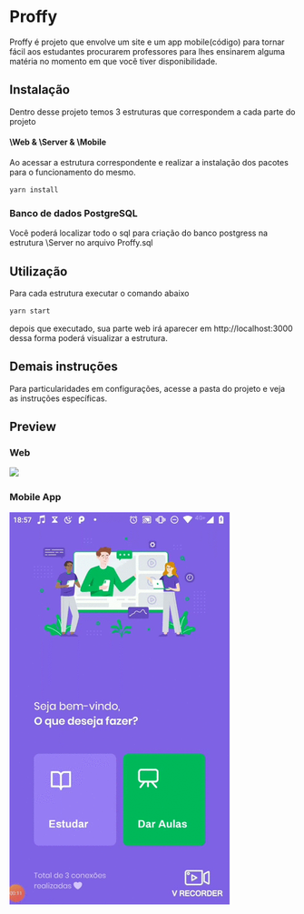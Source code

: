 # Proffy

Proffy é projeto que envolve um site e um app mobile(código) para tornar fácil aos estudantes procurarem professores para lhes ensinarem alguma matéria no momento em que você tiver disponibilidade.

## Instalação

Dentro desse projeto temos 3 estruturas que correspondem a cada parte do projeto

#### \Web & \Server & \Mobile

Ao acessar a estrutura correspondente e realizar a instalação dos pacotes para o funcionamento do mesmo.

```bash
yarn install
```

### Banco de dados PostgreSQL

Você poderá localizar todo o sql para criação do banco postgress na estrutura \Server no arquivo Proffy.sql

## Utilização

Para cada estrutura executar o comando abaixo

```python
yarn start
```

depois que executado, sua parte web irá aparecer em http://localhost:3000 dessa forma poderá visualizar a estrutura.

## Demais instruções

Para particularidades em configurações, acesse a pasta do projeto e veja as instruções específicas.

## Preview

### Web

![](https://github.com/jamesjlv/Proffy/blob/master/web/public/showProffy.gif?raw=true)

### Mobile App

![](https://github.com/jamesjlv/Proffy/blob/master/web/public/ShowMobile.gif?raw=true)
